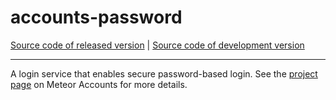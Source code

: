 # accounts-password
[Source code of released version](https://github.com/meteor/meteor/tree/master/packages/accounts-password) | [Source code of development version](https://github.com/meteor/meteor/tree/devel/packages/accounts-password)
***

A login service that enables secure password-based login. See the [project page](https://docs.meteor.com/api/accounts) on Meteor Accounts for more details.
